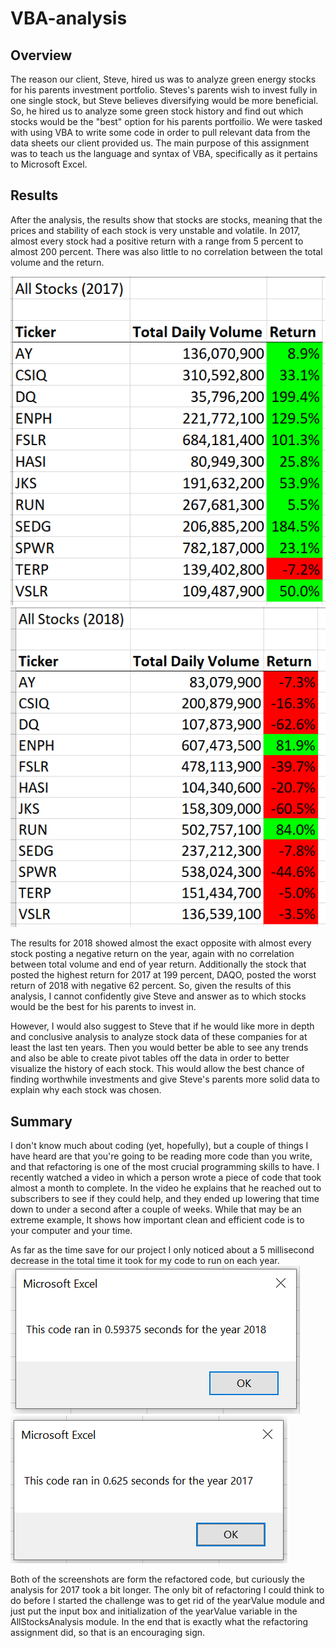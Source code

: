 # VBA-analysis

## Overview
  The reason our client, Steve, hired us was to analyze green energy stocks for his parents investment portfolio. Steves's parents wish to invest fully in one single stock, but Steve believes diversifying would be more beneficial. So, he hired us to analyze some green stock history and find out which stocks would be the "best" option for his parents portfoilio.  We were tasked with using VBA to write some code in order to pull relevant data from the data sheets our client provided us. The main purpose of this assignment was to teach us the language and syntax of VBA, specifically as it pertains to Microsoft Excel. 

## Results
  After the analysis, the results show that stocks are stocks, meaning that the prices and stability of each stock is very unstable and volatile. In 2017, almost every stock had a positive return with a range from 5 percent to almost 200 percent. There was also little to no correlation between the total volume and the return.

![2017 Stocks](2017_Stocks.png)![2018 stocks](2018_Stocks.png)


  The results for 2018 showed almost the exact opposite with almost every stock posting a negative return on the year, again with no correlation between total volume and end of year return. Additionally the stock that posted the highest return for 2017 at 199 percent, DAQO, posted the worst return of 2018 with negative 62 percent. So, given the results of this analysis, I cannot confidently give Steve and answer as to which stocks would be the best for his parents to invest in.

  However, I would also suggest to Steve that if he would like more in depth and conclusive analysis to analyze stock data of these companies for at least the last ten years. Then you would better be able to see any trends and also be able to create pivot tables off the data in order to better visualize the history of each stock. This would allow the best chance of finding worthwhile investments and give Steve's parents more solid data to explain why each stock was chosen.

## Summary
  I don't know much about coding (yet, hopefully), but a couple of things I have heard are that you're going to be reading more code than you write, and that refactoring is one of the most crucial programming skills to have. I recently watched a video in which a person wrote a piece of code that took almost a month to complete. In the video he explains that he reached out to subscribers to see if they could help, and they ended up lowering that time down to under a second after a couple of weeks. While that may be an extreme example, It shows how important clean and efficient code is to your computer and your time.

As far as the time save for our project I only noticed about a 5 millisecond decrease in the total time it took for my code to run on each year. ![2018 time](VBA_Challenge_2018.png) ![2017 time](VBA_Challenge_2017.png)

Both of the screenshots are form the refactored code, but curiously the analysis for 2017 took a bit longer. The only bit of refactoring I could think to do before I started the challenge was to get rid of the yearValue module and just put the input box and initialization of the yearValue variable in the AllStocksAnalysis module. In the end that is exactly what the refactoring assignment did, so that is an encouraging sign.
